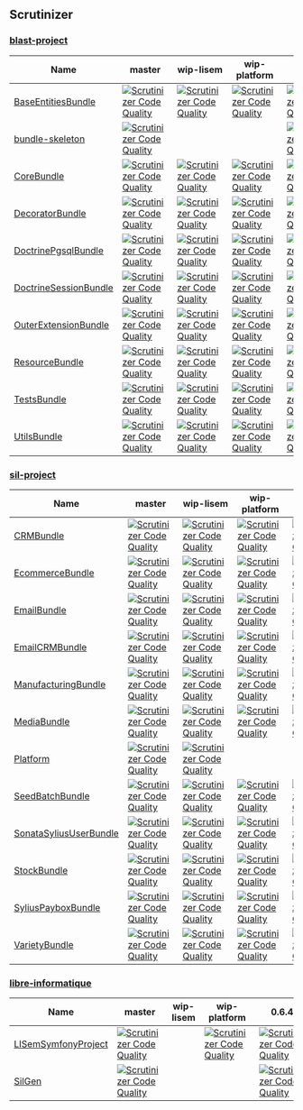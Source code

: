 ## Scrutinizer #

### [blast-project](https://github.com/blast-project/) #
 | Name | master | wip-lisem | wip-platform | 0.6.4 | 
 | -- | -- | -- | -- | -- | 
 | [BaseEntitiesBundle](https://github.com/blast-project/BaseEntitiesBundle) | [![Scrutinizer Code Quality](https://scrutinizer-ci.com/g/blast-project/BaseEntitiesBundle/badges/quality-score.png?b=master)](https://scrutinizer-ci.com/g/blast-project/BaseEntitiesBundle/?branch=master) | [![Scrutinizer Code Quality](https://scrutinizer-ci.com/g/blast-project/BaseEntitiesBundle/badges/quality-score.png?b=wip-lisem)](https://scrutinizer-ci.com/g/blast-project/BaseEntitiesBundle/?branch=wip-lisem) | [![Scrutinizer Code Quality](https://scrutinizer-ci.com/g/blast-project/BaseEntitiesBundle/badges/quality-score.png?b=wip-platform)](https://scrutinizer-ci.com/g/blast-project/BaseEntitiesBundle/?branch=wip-platform) | [![Scrutinizer Code Quality](https://scrutinizer-ci.com/g/blast-project/BaseEntitiesBundle/badges/quality-score.png?b=0.6.4)](https://scrutinizer-ci.com/g/blast-project/BaseEntitiesBundle/?branch=0.6.4) | 
 | [bundle-skeleton](https://github.com/blast-project/bundle-skeleton) | [![Scrutinizer Code Quality](https://scrutinizer-ci.com/g/blast-project/bundle-skeleton/badges/quality-score.png?b=master)](https://scrutinizer-ci.com/g/blast-project/bundle-skeleton/?branch=master) |  |  | [![Scrutinizer Code Quality](https://scrutinizer-ci.com/g/blast-project/bundle-skeleton/badges/quality-score.png?b=0.6.4)](https://scrutinizer-ci.com/g/blast-project/bundle-skeleton/?branch=0.6.4) | 
 | [CoreBundle](https://github.com/blast-project/CoreBundle) | [![Scrutinizer Code Quality](https://scrutinizer-ci.com/g/blast-project/CoreBundle/badges/quality-score.png?b=master)](https://scrutinizer-ci.com/g/blast-project/CoreBundle/?branch=master) | [![Scrutinizer Code Quality](https://scrutinizer-ci.com/g/blast-project/CoreBundle/badges/quality-score.png?b=wip-lisem)](https://scrutinizer-ci.com/g/blast-project/CoreBundle/?branch=wip-lisem) | [![Scrutinizer Code Quality](https://scrutinizer-ci.com/g/blast-project/CoreBundle/badges/quality-score.png?b=wip-platform)](https://scrutinizer-ci.com/g/blast-project/CoreBundle/?branch=wip-platform) | [![Scrutinizer Code Quality](https://scrutinizer-ci.com/g/blast-project/CoreBundle/badges/quality-score.png?b=0.6.4)](https://scrutinizer-ci.com/g/blast-project/CoreBundle/?branch=0.6.4) | 
 | [DecoratorBundle](https://github.com/blast-project/DecoratorBundle) | [![Scrutinizer Code Quality](https://scrutinizer-ci.com/g/blast-project/DecoratorBundle/badges/quality-score.png?b=master)](https://scrutinizer-ci.com/g/blast-project/DecoratorBundle/?branch=master) | [![Scrutinizer Code Quality](https://scrutinizer-ci.com/g/blast-project/DecoratorBundle/badges/quality-score.png?b=wip-lisem)](https://scrutinizer-ci.com/g/blast-project/DecoratorBundle/?branch=wip-lisem) | [![Scrutinizer Code Quality](https://scrutinizer-ci.com/g/blast-project/DecoratorBundle/badges/quality-score.png?b=wip-platform)](https://scrutinizer-ci.com/g/blast-project/DecoratorBundle/?branch=wip-platform) | [![Scrutinizer Code Quality](https://scrutinizer-ci.com/g/blast-project/DecoratorBundle/badges/quality-score.png?b=0.6.4)](https://scrutinizer-ci.com/g/blast-project/DecoratorBundle/?branch=0.6.4) | 
 | [DoctrinePgsqlBundle](https://github.com/blast-project/DoctrinePgsqlBundle) | [![Scrutinizer Code Quality](https://scrutinizer-ci.com/g/blast-project/DoctrinePgsqlBundle/badges/quality-score.png?b=master)](https://scrutinizer-ci.com/g/blast-project/DoctrinePgsqlBundle/?branch=master) | [![Scrutinizer Code Quality](https://scrutinizer-ci.com/g/blast-project/DoctrinePgsqlBundle/badges/quality-score.png?b=wip-lisem)](https://scrutinizer-ci.com/g/blast-project/DoctrinePgsqlBundle/?branch=wip-lisem) | [![Scrutinizer Code Quality](https://scrutinizer-ci.com/g/blast-project/DoctrinePgsqlBundle/badges/quality-score.png?b=wip-platform)](https://scrutinizer-ci.com/g/blast-project/DoctrinePgsqlBundle/?branch=wip-platform) | [![Scrutinizer Code Quality](https://scrutinizer-ci.com/g/blast-project/DoctrinePgsqlBundle/badges/quality-score.png?b=0.6.4)](https://scrutinizer-ci.com/g/blast-project/DoctrinePgsqlBundle/?branch=0.6.4) | 
 | [DoctrineSessionBundle](https://github.com/blast-project/DoctrineSessionBundle) | [![Scrutinizer Code Quality](https://scrutinizer-ci.com/g/blast-project/DoctrineSessionBundle/badges/quality-score.png?b=master)](https://scrutinizer-ci.com/g/blast-project/DoctrineSessionBundle/?branch=master) | [![Scrutinizer Code Quality](https://scrutinizer-ci.com/g/blast-project/DoctrineSessionBundle/badges/quality-score.png?b=wip-lisem)](https://scrutinizer-ci.com/g/blast-project/DoctrineSessionBundle/?branch=wip-lisem) | [![Scrutinizer Code Quality](https://scrutinizer-ci.com/g/blast-project/DoctrineSessionBundle/badges/quality-score.png?b=wip-platform)](https://scrutinizer-ci.com/g/blast-project/DoctrineSessionBundle/?branch=wip-platform) | [![Scrutinizer Code Quality](https://scrutinizer-ci.com/g/blast-project/DoctrineSessionBundle/badges/quality-score.png?b=0.6.4)](https://scrutinizer-ci.com/g/blast-project/DoctrineSessionBundle/?branch=0.6.4) | 
 | [OuterExtensionBundle](https://github.com/blast-project/OuterExtensionBundle) | [![Scrutinizer Code Quality](https://scrutinizer-ci.com/g/blast-project/OuterExtensionBundle/badges/quality-score.png?b=master)](https://scrutinizer-ci.com/g/blast-project/OuterExtensionBundle/?branch=master) | [![Scrutinizer Code Quality](https://scrutinizer-ci.com/g/blast-project/OuterExtensionBundle/badges/quality-score.png?b=wip-lisem)](https://scrutinizer-ci.com/g/blast-project/OuterExtensionBundle/?branch=wip-lisem) | [![Scrutinizer Code Quality](https://scrutinizer-ci.com/g/blast-project/OuterExtensionBundle/badges/quality-score.png?b=wip-platform)](https://scrutinizer-ci.com/g/blast-project/OuterExtensionBundle/?branch=wip-platform) | [![Scrutinizer Code Quality](https://scrutinizer-ci.com/g/blast-project/OuterExtensionBundle/badges/quality-score.png?b=0.6.4)](https://scrutinizer-ci.com/g/blast-project/OuterExtensionBundle/?branch=0.6.4) | 
 | [ResourceBundle](https://github.com/blast-project/ResourceBundle) | [![Scrutinizer Code Quality](https://scrutinizer-ci.com/g/blast-project/ResourceBundle/badges/quality-score.png?b=master)](https://scrutinizer-ci.com/g/blast-project/ResourceBundle/?branch=master) | [![Scrutinizer Code Quality](https://scrutinizer-ci.com/g/blast-project/ResourceBundle/badges/quality-score.png?b=wip-lisem)](https://scrutinizer-ci.com/g/blast-project/ResourceBundle/?branch=wip-lisem) | [![Scrutinizer Code Quality](https://scrutinizer-ci.com/g/blast-project/ResourceBundle/badges/quality-score.png?b=wip-platform)](https://scrutinizer-ci.com/g/blast-project/ResourceBundle/?branch=wip-platform) | [![Scrutinizer Code Quality](https://scrutinizer-ci.com/g/blast-project/ResourceBundle/badges/quality-score.png?b=0.6.4)](https://scrutinizer-ci.com/g/blast-project/ResourceBundle/?branch=0.6.4) | 
 | [TestsBundle](https://github.com/blast-project/TestsBundle) | [![Scrutinizer Code Quality](https://scrutinizer-ci.com/g/blast-project/TestsBundle/badges/quality-score.png?b=master)](https://scrutinizer-ci.com/g/blast-project/TestsBundle/?branch=master) | [![Scrutinizer Code Quality](https://scrutinizer-ci.com/g/blast-project/TestsBundle/badges/quality-score.png?b=wip-lisem)](https://scrutinizer-ci.com/g/blast-project/TestsBundle/?branch=wip-lisem) | [![Scrutinizer Code Quality](https://scrutinizer-ci.com/g/blast-project/TestsBundle/badges/quality-score.png?b=wip-platform)](https://scrutinizer-ci.com/g/blast-project/TestsBundle/?branch=wip-platform) | [![Scrutinizer Code Quality](https://scrutinizer-ci.com/g/blast-project/TestsBundle/badges/quality-score.png?b=0.6.4)](https://scrutinizer-ci.com/g/blast-project/TestsBundle/?branch=0.6.4) | 
 | [UtilsBundle](https://github.com/blast-project/UtilsBundle) | [![Scrutinizer Code Quality](https://scrutinizer-ci.com/g/blast-project/UtilsBundle/badges/quality-score.png?b=master)](https://scrutinizer-ci.com/g/blast-project/UtilsBundle/?branch=master) | [![Scrutinizer Code Quality](https://scrutinizer-ci.com/g/blast-project/UtilsBundle/badges/quality-score.png?b=wip-lisem)](https://scrutinizer-ci.com/g/blast-project/UtilsBundle/?branch=wip-lisem) | [![Scrutinizer Code Quality](https://scrutinizer-ci.com/g/blast-project/UtilsBundle/badges/quality-score.png?b=wip-platform)](https://scrutinizer-ci.com/g/blast-project/UtilsBundle/?branch=wip-platform) | [![Scrutinizer Code Quality](https://scrutinizer-ci.com/g/blast-project/UtilsBundle/badges/quality-score.png?b=0.6.4)](https://scrutinizer-ci.com/g/blast-project/UtilsBundle/?branch=0.6.4) | 

### [sil-project](https://github.com/sil-project/) #
 | Name | master | wip-lisem | wip-platform | 0.6.4 | 
 | -- | -- | -- | -- | -- | 
 | [CRMBundle](https://github.com/sil-project/CRMBundle) | [![Scrutinizer Code Quality](https://scrutinizer-ci.com/g/sil-project/CRMBundle/badges/quality-score.png?b=master)](https://scrutinizer-ci.com/g/sil-project/CRMBundle/?branch=master) | [![Scrutinizer Code Quality](https://scrutinizer-ci.com/g/sil-project/CRMBundle/badges/quality-score.png?b=wip-lisem)](https://scrutinizer-ci.com/g/sil-project/CRMBundle/?branch=wip-lisem) | [![Scrutinizer Code Quality](https://scrutinizer-ci.com/g/sil-project/CRMBundle/badges/quality-score.png?b=wip-platform)](https://scrutinizer-ci.com/g/sil-project/CRMBundle/?branch=wip-platform) | [![Scrutinizer Code Quality](https://scrutinizer-ci.com/g/sil-project/CRMBundle/badges/quality-score.png?b=0.6.4)](https://scrutinizer-ci.com/g/sil-project/CRMBundle/?branch=0.6.4) | 
 | [EcommerceBundle](https://github.com/sil-project/EcommerceBundle) | [![Scrutinizer Code Quality](https://scrutinizer-ci.com/g/sil-project/EcommerceBundle/badges/quality-score.png?b=master)](https://scrutinizer-ci.com/g/sil-project/EcommerceBundle/?branch=master) | [![Scrutinizer Code Quality](https://scrutinizer-ci.com/g/sil-project/EcommerceBundle/badges/quality-score.png?b=wip-lisem)](https://scrutinizer-ci.com/g/sil-project/EcommerceBundle/?branch=wip-lisem) | [![Scrutinizer Code Quality](https://scrutinizer-ci.com/g/sil-project/EcommerceBundle/badges/quality-score.png?b=wip-platform)](https://scrutinizer-ci.com/g/sil-project/EcommerceBundle/?branch=wip-platform) | [![Scrutinizer Code Quality](https://scrutinizer-ci.com/g/sil-project/EcommerceBundle/badges/quality-score.png?b=0.6.4)](https://scrutinizer-ci.com/g/sil-project/EcommerceBundle/?branch=0.6.4) | 
 | [EmailBundle](https://github.com/sil-project/EmailBundle) | [![Scrutinizer Code Quality](https://scrutinizer-ci.com/g/sil-project/EmailBundle/badges/quality-score.png?b=master)](https://scrutinizer-ci.com/g/sil-project/EmailBundle/?branch=master) | [![Scrutinizer Code Quality](https://scrutinizer-ci.com/g/sil-project/EmailBundle/badges/quality-score.png?b=wip-lisem)](https://scrutinizer-ci.com/g/sil-project/EmailBundle/?branch=wip-lisem) | [![Scrutinizer Code Quality](https://scrutinizer-ci.com/g/sil-project/EmailBundle/badges/quality-score.png?b=wip-platform)](https://scrutinizer-ci.com/g/sil-project/EmailBundle/?branch=wip-platform) | [![Scrutinizer Code Quality](https://scrutinizer-ci.com/g/sil-project/EmailBundle/badges/quality-score.png?b=0.6.4)](https://scrutinizer-ci.com/g/sil-project/EmailBundle/?branch=0.6.4) | 
 | [EmailCRMBundle](https://github.com/sil-project/EmailCRMBundle) | [![Scrutinizer Code Quality](https://scrutinizer-ci.com/g/sil-project/EmailCRMBundle/badges/quality-score.png?b=master)](https://scrutinizer-ci.com/g/sil-project/EmailCRMBundle/?branch=master) | [![Scrutinizer Code Quality](https://scrutinizer-ci.com/g/sil-project/EmailCRMBundle/badges/quality-score.png?b=wip-lisem)](https://scrutinizer-ci.com/g/sil-project/EmailCRMBundle/?branch=wip-lisem) | [![Scrutinizer Code Quality](https://scrutinizer-ci.com/g/sil-project/EmailCRMBundle/badges/quality-score.png?b=wip-platform)](https://scrutinizer-ci.com/g/sil-project/EmailCRMBundle/?branch=wip-platform) | [![Scrutinizer Code Quality](https://scrutinizer-ci.com/g/sil-project/EmailCRMBundle/badges/quality-score.png?b=0.6.4)](https://scrutinizer-ci.com/g/sil-project/EmailCRMBundle/?branch=0.6.4) | 
 | [ManufacturingBundle](https://github.com/sil-project/ManufacturingBundle) | [![Scrutinizer Code Quality](https://scrutinizer-ci.com/g/sil-project/ManufacturingBundle/badges/quality-score.png?b=master)](https://scrutinizer-ci.com/g/sil-project/ManufacturingBundle/?branch=master) | [![Scrutinizer Code Quality](https://scrutinizer-ci.com/g/sil-project/ManufacturingBundle/badges/quality-score.png?b=wip-lisem)](https://scrutinizer-ci.com/g/sil-project/ManufacturingBundle/?branch=wip-lisem) | [![Scrutinizer Code Quality](https://scrutinizer-ci.com/g/sil-project/ManufacturingBundle/badges/quality-score.png?b=wip-platform)](https://scrutinizer-ci.com/g/sil-project/ManufacturingBundle/?branch=wip-platform) | [![Scrutinizer Code Quality](https://scrutinizer-ci.com/g/sil-project/ManufacturingBundle/badges/quality-score.png?b=0.6.4)](https://scrutinizer-ci.com/g/sil-project/ManufacturingBundle/?branch=0.6.4) | 
 | [MediaBundle](https://github.com/sil-project/MediaBundle) | [![Scrutinizer Code Quality](https://scrutinizer-ci.com/g/sil-project/MediaBundle/badges/quality-score.png?b=master)](https://scrutinizer-ci.com/g/sil-project/MediaBundle/?branch=master) | [![Scrutinizer Code Quality](https://scrutinizer-ci.com/g/sil-project/MediaBundle/badges/quality-score.png?b=wip-lisem)](https://scrutinizer-ci.com/g/sil-project/MediaBundle/?branch=wip-lisem) | [![Scrutinizer Code Quality](https://scrutinizer-ci.com/g/sil-project/MediaBundle/badges/quality-score.png?b=wip-platform)](https://scrutinizer-ci.com/g/sil-project/MediaBundle/?branch=wip-platform) | [![Scrutinizer Code Quality](https://scrutinizer-ci.com/g/sil-project/MediaBundle/badges/quality-score.png?b=0.6.4)](https://scrutinizer-ci.com/g/sil-project/MediaBundle/?branch=0.6.4) | 
 | [Platform](https://github.com/sil-project/Platform) | [![Scrutinizer Code Quality](https://scrutinizer-ci.com/g/sil-project/Platform/badges/quality-score.png?b=master)](https://scrutinizer-ci.com/g/sil-project/Platform/?branch=master) | [![Scrutinizer Code Quality](https://scrutinizer-ci.com/g/sil-project/Platform/badges/quality-score.png?b=wip-lisem)](https://scrutinizer-ci.com/g/sil-project/Platform/?branch=wip-lisem) |  |  | 
 | [SeedBatchBundle](https://github.com/sil-project/SeedBatchBundle) | [![Scrutinizer Code Quality](https://scrutinizer-ci.com/g/sil-project/SeedBatchBundle/badges/quality-score.png?b=master)](https://scrutinizer-ci.com/g/sil-project/SeedBatchBundle/?branch=master) | [![Scrutinizer Code Quality](https://scrutinizer-ci.com/g/sil-project/SeedBatchBundle/badges/quality-score.png?b=wip-lisem)](https://scrutinizer-ci.com/g/sil-project/SeedBatchBundle/?branch=wip-lisem) | [![Scrutinizer Code Quality](https://scrutinizer-ci.com/g/sil-project/SeedBatchBundle/badges/quality-score.png?b=wip-platform)](https://scrutinizer-ci.com/g/sil-project/SeedBatchBundle/?branch=wip-platform) | [![Scrutinizer Code Quality](https://scrutinizer-ci.com/g/sil-project/SeedBatchBundle/badges/quality-score.png?b=0.6.4)](https://scrutinizer-ci.com/g/sil-project/SeedBatchBundle/?branch=0.6.4) | 
 | [SonataSyliusUserBundle](https://github.com/sil-project/SonataSyliusUserBundle) | [![Scrutinizer Code Quality](https://scrutinizer-ci.com/g/sil-project/SonataSyliusUserBundle/badges/quality-score.png?b=master)](https://scrutinizer-ci.com/g/sil-project/SonataSyliusUserBundle/?branch=master) | [![Scrutinizer Code Quality](https://scrutinizer-ci.com/g/sil-project/SonataSyliusUserBundle/badges/quality-score.png?b=wip-lisem)](https://scrutinizer-ci.com/g/sil-project/SonataSyliusUserBundle/?branch=wip-lisem) | [![Scrutinizer Code Quality](https://scrutinizer-ci.com/g/sil-project/SonataSyliusUserBundle/badges/quality-score.png?b=wip-platform)](https://scrutinizer-ci.com/g/sil-project/SonataSyliusUserBundle/?branch=wip-platform) | [![Scrutinizer Code Quality](https://scrutinizer-ci.com/g/sil-project/SonataSyliusUserBundle/badges/quality-score.png?b=0.6.4)](https://scrutinizer-ci.com/g/sil-project/SonataSyliusUserBundle/?branch=0.6.4) | 
 | [StockBundle](https://github.com/sil-project/StockBundle) | [![Scrutinizer Code Quality](https://scrutinizer-ci.com/g/sil-project/StockBundle/badges/quality-score.png?b=master)](https://scrutinizer-ci.com/g/sil-project/StockBundle/?branch=master) | [![Scrutinizer Code Quality](https://scrutinizer-ci.com/g/sil-project/StockBundle/badges/quality-score.png?b=wip-lisem)](https://scrutinizer-ci.com/g/sil-project/StockBundle/?branch=wip-lisem) | [![Scrutinizer Code Quality](https://scrutinizer-ci.com/g/sil-project/StockBundle/badges/quality-score.png?b=wip-platform)](https://scrutinizer-ci.com/g/sil-project/StockBundle/?branch=wip-platform) | [![Scrutinizer Code Quality](https://scrutinizer-ci.com/g/sil-project/StockBundle/badges/quality-score.png?b=0.6.4)](https://scrutinizer-ci.com/g/sil-project/StockBundle/?branch=0.6.4) | 
 | [SyliusPayboxBundle](https://github.com/sil-project/SyliusPayboxBundle) | [![Scrutinizer Code Quality](https://scrutinizer-ci.com/g/sil-project/SyliusPayboxBundle/badges/quality-score.png?b=master)](https://scrutinizer-ci.com/g/sil-project/SyliusPayboxBundle/?branch=master) | [![Scrutinizer Code Quality](https://scrutinizer-ci.com/g/sil-project/SyliusPayboxBundle/badges/quality-score.png?b=wip-lisem)](https://scrutinizer-ci.com/g/sil-project/SyliusPayboxBundle/?branch=wip-lisem) | [![Scrutinizer Code Quality](https://scrutinizer-ci.com/g/sil-project/SyliusPayboxBundle/badges/quality-score.png?b=wip-platform)](https://scrutinizer-ci.com/g/sil-project/SyliusPayboxBundle/?branch=wip-platform) | [![Scrutinizer Code Quality](https://scrutinizer-ci.com/g/sil-project/SyliusPayboxBundle/badges/quality-score.png?b=0.6.4)](https://scrutinizer-ci.com/g/sil-project/SyliusPayboxBundle/?branch=0.6.4) | 
 | [VarietyBundle](https://github.com/sil-project/VarietyBundle) | [![Scrutinizer Code Quality](https://scrutinizer-ci.com/g/sil-project/VarietyBundle/badges/quality-score.png?b=master)](https://scrutinizer-ci.com/g/sil-project/VarietyBundle/?branch=master) | [![Scrutinizer Code Quality](https://scrutinizer-ci.com/g/sil-project/VarietyBundle/badges/quality-score.png?b=wip-lisem)](https://scrutinizer-ci.com/g/sil-project/VarietyBundle/?branch=wip-lisem) | [![Scrutinizer Code Quality](https://scrutinizer-ci.com/g/sil-project/VarietyBundle/badges/quality-score.png?b=wip-platform)](https://scrutinizer-ci.com/g/sil-project/VarietyBundle/?branch=wip-platform) | [![Scrutinizer Code Quality](https://scrutinizer-ci.com/g/sil-project/VarietyBundle/badges/quality-score.png?b=0.6.4)](https://scrutinizer-ci.com/g/sil-project/VarietyBundle/?branch=0.6.4) | 

### [libre-informatique](https://github.com/libre-informatique/) #
 | Name | master | wip-lisem | wip-platform | 0.6.4 | 
 | -- | -- | -- | -- | -- | 
 | [LISemSymfonyProject](https://github.com/libre-informatique/LISemSymfonyProject) | [![Scrutinizer Code Quality](https://scrutinizer-ci.com/g/libre-informatique/LISemSymfonyProject/badges/quality-score.png?b=master)](https://scrutinizer-ci.com/g/libre-informatique/LISemSymfonyProject/?branch=master) |  | [![Scrutinizer Code Quality](https://scrutinizer-ci.com/g/libre-informatique/LISemSymfonyProject/badges/quality-score.png?b=wip-platform)](https://scrutinizer-ci.com/g/libre-informatique/LISemSymfonyProject/?branch=wip-platform) | [![Scrutinizer Code Quality](https://scrutinizer-ci.com/g/libre-informatique/LISemSymfonyProject/badges/quality-score.png?b=0.6.4)](https://scrutinizer-ci.com/g/libre-informatique/LISemSymfonyProject/?branch=0.6.4) | 
 | [SilGen](https://github.com/libre-informatique/SilGen) | [![Scrutinizer Code Quality](https://scrutinizer-ci.com/g/libre-informatique/SilGen/badges/quality-score.png?b=master)](https://scrutinizer-ci.com/g/libre-informatique/SilGen/?branch=master) |  |  | [![Scrutinizer Code Quality](https://scrutinizer-ci.com/g/libre-informatique/SilGen/badges/quality-score.png?b=0.6.4)](https://scrutinizer-ci.com/g/libre-informatique/SilGen/?branch=0.6.4) | 
